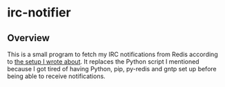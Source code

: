 # irc-notifier

## Overview
This is a small program to fetch my IRC notifications from Redis according to
[the setup I wrote about][1]. It replaces the Python script I mentioned
because I got tired of having Python, pip, py-redis and gntp set up before
being able to receive notifications.

[1]: http://www.unwiredcouch.com/2012/11/03/irc-notifications-with-logstash.html
